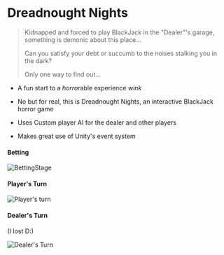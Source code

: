 # Dreadnought Nights

> Kidnapped and forced to play BlackJack in the "Dealer"'s garage, something is demonic about this place...
>
> Can you satisfy your debt or succumb to the noises stalking you in the dark?
>
> Only one way to find out... 

- A fun start to a *horror*able experience *wink*
- No but for real, this is Dreadnought Nights, an interactive BlackJack horror game

- Uses Custom player AI for the dealer and other players
- Makes great use of Unity's event system

#### Betting
![BettingStage](https://i.imgur.com/YEMoP0I.gif)

#### Player's Turn
![Player's turn](https://i.imgur.com/OkUda8G.gif)

#### Dealer's Turn
(I lost D:)

![Dealer's Turn](https://i.imgur.com/dzV1EBz.gif)

